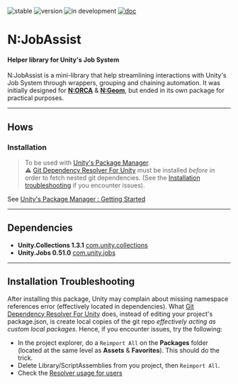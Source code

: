 ![stable](https://img.shields.io/badge/stable-darkgreen.svg)
![version](https://img.shields.io/badge/dynamic/json?color=blue&label=version&query=version&url=https%3A%2F%2Fraw.githubusercontent.com%2FNebukam%2Fcom.nebukam.job-assist%2Fmaster%2Fpackage.json)
![in development](https://img.shields.io/badge/status-in%20development-blue.svg)
[![doc](https://img.shields.io/badge/documentation-darkgreen.svg)](https://nebukam.github.io/docs/unity/com.nebukam.job-assist/)

# N:JobAssist
#### Helper library for Unity's Job System

N:JobAssist is a mini-library that help streamlining interactions with Unity's Job System through wrappers, grouping and chaining automation.
It was initially designed for [**N:ORCA**](https://github.com/Nebukam/com.nebukam.orca) & [**N:Geom**](https://github.com/Nebukam/com.nebukam.geom), but ended in its own package for practical purposes.

---
## Hows

### Installation
> To be used with [Unity's Package Manager](https://docs.unity3d.com/Manual/upm-ui-giturl.html).  
> ⚠ [Git Dependency Resolver For Unity](https://github.com/mob-sakai/GitDependencyResolverForUnity) must be installed *before* in order to fetch nested git dependencies. (See the [Installation troubleshooting](#installation-troubleshooting) if you encounter issues).  

See [Unity's Package Manager : Getting Started](https://docs.unity3d.com/Manual/upm-parts.html)

---
## Dependencies
- **Unity.Collections 1.3.1** [com.unity.collections]()
- **Unity.Jobs 0.51.0** [com.unity.jobs]()

---
## Installation Troubleshooting

After installing this package, Unity may complain about missing namespace references error (effectively located in dependencies). What [Git Dependency Resolver For Unity](https://github.com/mob-sakai/GitDependencyResolverForUnity) does, instead of editing your project's package.json, is create local copies of the git repo *effectively acting as custom local packages*.
Hence, if you encounter issues, try the following:
- In the project explorer, do a ```Reimport All``` on the **Packages** folder (located at the same level as **Assets** & **Favorites**). This should do the trick.
- Delete Library/ScriptAssemblies from you project, then ```Reimport All```.
- Check the [Resolver usage for users](https://github.com/mob-sakai/GitDependencyResolverForUnity#usage)



